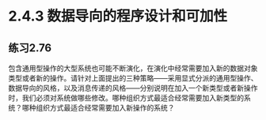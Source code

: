 # 2.4.3 数据导向的程序设计和可加性
## 练习2.76
包含通用型操作的大型系统也可能不断演化，在演化中经常需要加入新的数据对象类型或者新的操作。请针对上面提出的三种策略——采用显式分派的通用型操作、数据导向的风格，以及消息传递的风格——分别说明在加入一个新类型或者新操作时，我们必须对系统做哪些修改。哪种组织方式最适合经常需要加入新类型的系统？哪种组织方式最适合经常需要加入新操作的系统？